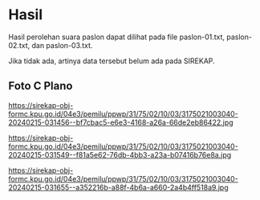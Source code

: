 # Hasil

Hasil perolehan suara paslon dapat dilihat pada file paslon-01.txt, paslon-02.txt, dan paslon-03.txt.

Jika tidak ada, artinya data tersebut belum ada pada SIREKAP.

## Foto C Plano

https://sirekap-obj-formc.kpu.go.id/04e3/pemilu/ppwp/31/75/02/10/03/3175021003040-20240215-031456--bf7cbac5-e6e3-4168-a26a-66de2eb86422.jpg

https://sirekap-obj-formc.kpu.go.id/04e3/pemilu/ppwp/31/75/02/10/03/3175021003040-20240215-031549--f81a5e62-76db-4bb3-a23a-b07416b76e8a.jpg

https://sirekap-obj-formc.kpu.go.id/04e3/pemilu/ppwp/31/75/02/10/03/3175021003040-20240215-031655--a352216b-a88f-4b6a-a660-2a4b4ff518a9.jpg
